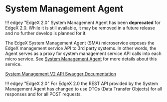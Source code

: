 # System Management Agent

!!! edgey "EdgeX 2.0"
    System Management Agent has been **deprecated** for EdgeX 2.0. While it is still available, it may be removed in a future release and no further develop is planned for it.

The EdgeX System Management Agent (SMA) microservice exposes the EdgeX management service API to 3rd party systems. In other words, the Agent serves as a proxy for system management service API calls into each micro service. See [System Management Agent](../../../microservices/system-management/Ch_SystemManagement/) for more details about this service.

[System Management V2 API Swagger Documentation](https://app.swaggerhub.com/apis-docs/EdgeXFoundry1/system-agent/2.2.0)

!!! edgey "EdgeX 2.0"
    For EdgeX 2.0 the REST API provided by the System Management Agent has changed to use DTOs (Data Transfer Objects) for all responses and for all POST requests. 



